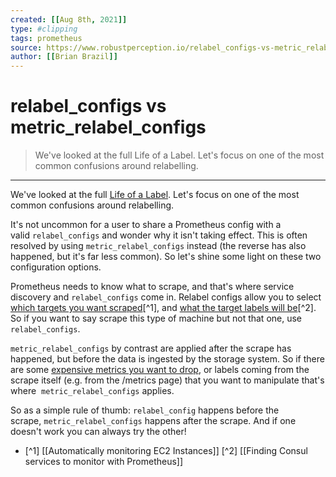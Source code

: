 ```yaml
---
created: [[Aug 8th, 2021]]
type: #clipping
tags: prometheus 
source: https://www.robustperception.io/relabel_configs-vs-metric_relabel_configs
author: [[Brian Brazil]] 
---
```


# relabel_configs vs metric_relabel_configs

> We've looked at the full Life of a Label. Let's focus on one of the most common confusions around relabelling.

---
We've looked at the full [Life of a Label](https://www.robustperception.io/life-of-a-label/). Let's focus on one of the most common confusions around relabelling.

It's not uncommon for a user to share a Prometheus config with a valid `relabel_configs` and wonder why it isn't taking effect. This is often resolved by using `metric_relabel_configs` instead (the reverse has also happened, but it's far less common). So let's shine some light on these two configuration options.

Prometheus needs to know what to scrape, and that's where service discovery and `relabel_configs` come in. Relabel configs allow you to select [which targets you want scraped](https://www.robustperception.io/automatically-monitoring-ec2-instances/)[^1], and [what the target labels will be](https://www.robustperception.io/finding-consul-services-to-monitor-with-prometheus/)[^2]. So if you want to say scrape this type of machine but not that one, use `relabel_configs`.

`metric_relabel_configs` by contrast are applied after the scrape has happened, but before the data is ingested by the storage system. So if there are some [expensive metrics you want to drop](https://www.robustperception.io/dropping-metrics-at-scrape-time-with-prometheus/), or labels coming from the scrape itself (e.g. from the /metrics page) that you want to manipulate that's where  `metric_relabel_configs` applies.

So as a simple rule of thumb: `relabel_config` happens before the scrape, `metric_relabel_configs` happens after the scrape. And if one doesn't work you can always try the other!
- [^1] [[Automatically monitoring EC2 Instances]] 
  [^2] [[Finding Consul services to monitor with Prometheus]]